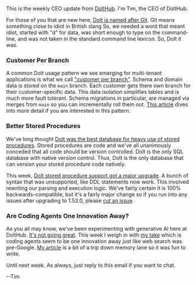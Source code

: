 This is the weekly CEO update from [DoltHub](https://www.dolthub.com/). I'm Tim, the CEO of DoltHub. 

For those of you that are new here, [Dolt is named after Git](https://docs.dolthub.com/other/faq#why-is-it-called-dolt-are-you-calling-me-dumb). Git means something close to idiot in British slang So, we needed a word that meant idiot, started with "d" for data, was short enough to type on the command-line, and was not taken in the standard command line lexicon. So, Dolt it was.

### Customer Per Branch

A common Dolt usage pattern we see emerging for multi-tenant applications is what we call ["customer per branch"](https://www.dolthub.com/blog/2025-05-08-customer-per-branch/). Schema and domain data is stored on the `main` branch. Each customer gets there own branch for their customer-specific data. This data isolation simplifies tables and is much more fault tolerant. Schema migrations in particular, are managed via merges from `main` so you can incrementally roll them out. [This article](https://www.dolthub.com/blog/2025-05-08-customer-per-branch/) dives into more detail if you are interested in this pattern.

### Better Stored Procedures

We've long thought [Dolt was the best database for heavy use of stored procedures](https://www.dolthub.com/blog/2023-01-18-unlocking-time-travel/). Stored procedures are code and we've all unanimously conceded that all code should be version controlled. Dolt is the only SQL database with native version control. Thus, Dolt is the only database that can version your stored procedure code natively.

This week, [Dolt stored procedure support got a major upgrade](https://www.dolthub.com/blog/2025-05-07-stored-procedures-v2/). A bunch of syntax that was unsupported, like DDL statements now work. This involved rewriting our parsing and execution logic. We've fairly certain it is 100% backwards-compatible, but it's a fairly major change so if you run into any issues after upgrading to 1.53.0, please [cut an issue](https://github.com/dolthub/dolt/issues).

### Are Coding Agents One Innovation Away?

As you all may know, we've been experimenting with generative AI here at DoltHub. [It's not going great](https://www.dolthub.com/blog/2025-04-23-coding-agents-suck-too/). This week I weigh in with [my take](https://www.dolthub.com/blog/2025-05-05-coding-agents-need-a-page-rank/) which is coding agents seem to be one innovation away just like web search was pre-Google. [My article](https://www.dolthub.com/blog/2025-05-05-coding-agents-need-a-page-rank/) is a bit of a trip down memory lane so it was fun to write. 

Until next week. As always, just reply to this email if you want to chat.

--Tim
